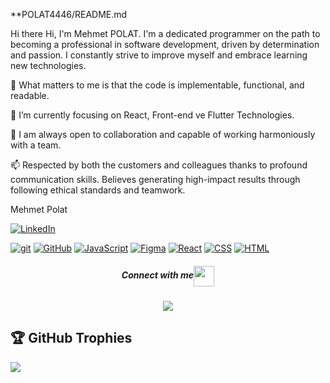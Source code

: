**POLAT4446/README.md

Hi there
Hi, I'm Mehmet POLAT. I'm a dedicated programmer on the path to becoming a professional in software development, driven by determination and passion. I constantly strive to improve myself and embrace learning new technologies.

👀 What matters to me is that the code is implementable, functional, and readable.

🌱 I’m currently focusing on React, Front-end ve Flutter Technologies.

👯 I am always open to collaboration and capable of working harmoniously with a team.

📫 Respected by both the customers and colleagues thanks to profound communication skills. Believes generating high-impact results through following ethical standards and teamwork.

Mehmet Polat

[![LinkedIn](https://img.shields.io/badge/--0077B5?logo=linkedin&logoColor=white)](https://www.linkedin.com/in/mehmetpolat46/)

[![git](https://img.shields.io/badge/--F05032?logo=git&logoColor=ffffff)](http://git-scm.com/)
[![GitHub](https://badgen.net/badge/icon/github?icon=github&label)](https://github.com/mehmetpolat46/)
[![JavaScript](https://img.shields.io/badge/--F7DF1E?logo=javascript&logoColor=000)](https://www.javascript.com/)
[![Figma](https://img.shields.io/badge/--F24E1E?logo=figma&logoColor=ffffff)](https://www.figma.com/)
[![React](https://img.shields.io/badge/--61DAFB?logo=react&logoColor=000)](https://reactjs.org/)
[![CSS](https://img.shields.io/badge/--1572B6?logo=css3&logoColor=white)](https://www.w3schools.com/css/)
[![HTML](https://img.shields.io/badge/--E34F26?logo=html5&logoColor=white)](https://html.com/)

<div align="center">

  <h5 align="center">Connect with me<img align="center" src="https://github.com/rajput2107/rajput2107/blob/master/Assets/Handshake.gif" height="33px" /></h5> 
</div>

<div align="center">
  <img src="https://profile-counter.glitch.me/mehmetpolat46/count.svg?"  />
</div>

## 🏆 GitHub Trophies
![](https://github-profile-trophy.vercel.app/?username=mehmetpolat46&theme=radical&no-frame=false&no-bg=true&margin-w=4)









